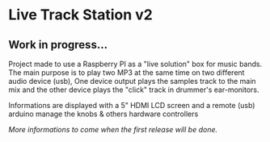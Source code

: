 # Live Track Station v2 #


## Work in progress... ##


Project made to use a Raspberry PI as a "live solution" box for music bands.
The main purpose is to play two MP3 at the same time on two different audio device (usb),
One device output plays the samples track to the main mix and the other device plays the "click" track in drummer's ear-monitors.


Informations are displayed with a 5" HDMI LCD screen and a remote (usb) arduino manage the knobs & others hardware controllers


*More informations to come when the first release will be done.*